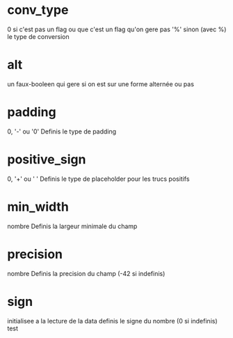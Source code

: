 # conv_type
0 si c'est pas un flag ou que c'est un flag qu'on gere pas
'%' sinon (avec %) le type de conversion
# alt
un faux-booleen qui gere si on est sur une forme alternée ou pas
# padding
0, '-' ou '0'
Definis le type de padding
# positive_sign
0, '+' ou ' '
Definis le type de placeholder pour les trucs positifs
# min_width
nombre
Definis la largeur minimale du champ
# precision
nombre
Definis la precision du champ (-42 si indefinis)
# sign 
initialisee a la lecture de la data
definis le signe du nombre (0 si indefinis)
test
